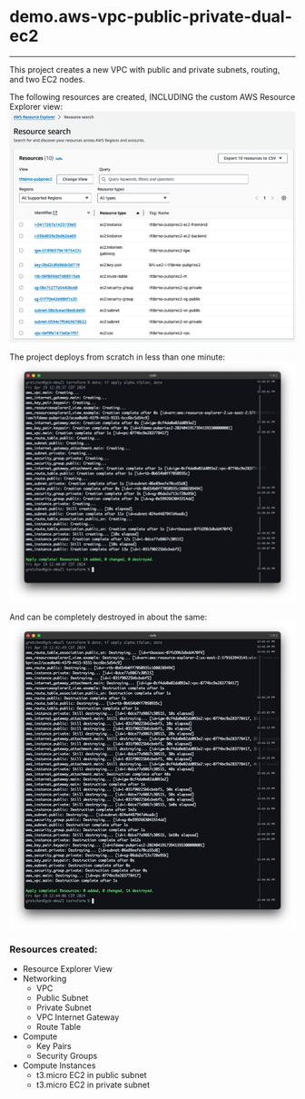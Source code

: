 # demo.aws-vpc-public-private-dual-ec2

---

This project creates a new VPC with public and private subnets, routing, and two EC2 nodes. 

The following resources are created, INCLUDING the custom AWS Resource Explorer view:
![aws_resourceexplorer.png](aws_resourceexplorer.png)

The project deploys from scratch in less than one minute:
![terminal-output-create.png](terminal-output-create.png)

And can be completely destroyed in about the same:
![terminal-output-destroy.png](terminal-output-destroy.png)

### Resources created:

- Resource Explorer View
- Networking
  - VPC
  - Public Subnet
  - Private Subnet
  - VPC Internet Gateway
  - Route Table
- Compute
  - Key Pairs
  - Security Groups
- Compute Instances
  - t3.micro EC2 in public subnet
  - t3.micro EC2 in private subnet
